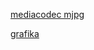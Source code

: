 [mediacodec mjpg](https://devtalk.nvidia.com/default/topic/991595/omx-nvidia-mjpeg-decoder-frame-rate-issue-when-using-mediacodec-/)

[grafika](https://github.com/google/grafika)
